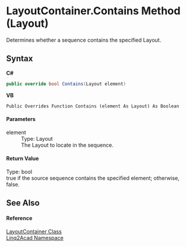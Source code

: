 # LayoutContainer.Contains Method (Layout)
 

Determines whether a sequence contains the specified Layout.

## Syntax

**C#**<br />
``` C#
public override bool Contains(Layout element)
```

**VB**<br />
``` VB
Public Overrides Function Contains (element As Layout) As Boolean
```


#### Parameters
<dl><dt>element</dt><dd>Type: Layout<br />The Layout to locate in the sequence.</dd></dl>

#### Return Value
Type: bool<br />true if the source sequence contains the specified element; otherwise, false.

## See Also


#### Reference
<a href="T_Linq2Acad_LayoutContainer.md">LayoutContainer Class</a><br /><a href="N_Linq2Acad.md">Linq2Acad Namespace</a><br />
